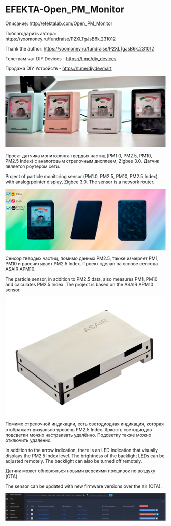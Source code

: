 # EFEKTA-Open_PM_Monitor

Описание: http://efektalab.com/Open_PM_Monitor

Поблагодарить автора: https://yoomoney.ru/fundraise/P2XLTgJsB6k.231012

Thank the author: https://yoomoney.ru/fundraise/P2XLTgJsB6k.231012

Телеграм чат DIY Devices - https://t.me/diy_devices

Продажа DIY Устройств - https://t.me/diydevmart

![EFEKTA Open PM Monitor](https://raw.githubusercontent.com/smartboxchannel/EFEKTA-Open_PM_Monitor/refs/heads/main/IMAGES/1.png)

Проект датчика мониторинга твердых частиц (PM1.0, PM2.5, PM10, PM2.5 Index) с аналоговым стрелочным дисплеем, Zigbee 3.0. Датчик является роутером сети.

Project of particle monitoring sensor (PM1.0, PM2.5, PM10, PM2.5 Index) with analog pointer display, Zigbee 3.0. The sensor is a network router.

![EFEKTA Open PM Monitor](https://raw.githubusercontent.com/smartboxchannel/EFEKTA-Open_PM_Monitor/refs/heads/main/IMAGES/123.png)

Сенсор твердых частиц, помимо данных PM2.5, также измеряет PM1, PM10 и рассчитывает PM2.5 Index. Проект сделан на основе сенсора ASAIR APM10.

The particle sensor, in addition to PM2.5 data, also measures PM1, PM10 and calculates PM2.5 Index. The project is based on the ASAIR APM10 sensor.

![EFEKTA Open PM Monitor](https://raw.githubusercontent.com/smartboxchannel/EFEKTA-Open_PM_Monitor/refs/heads/main/IMAGES/image%20(2).png)

Помимо стрелочной индикации, есть светодиодная индикация, которая отображает визуально уровень PM2.5 Index. Яркость светодиодов подсветки можно настраивать удалённо. Подсветку также можно отключить удалённо.

In addition to the arrow indication, there is an LED indication that visually displays the PM2.5 Index level. The brightness of the backlight LEDs can be adjusted remotely. The backlight can also be turned off remotely.

Датчик может обновляться новыми версиями прошивок по воздуху (OTA).

The sensor can be updated with new firmware versions over the air (OTA).

![EFEKTA Open PM Monitor](https://raw.githubusercontent.com/smartboxchannel/EFEKTA-Open_PM_Monitor/refs/heads/main/IMAGES/image%20(3).png)
